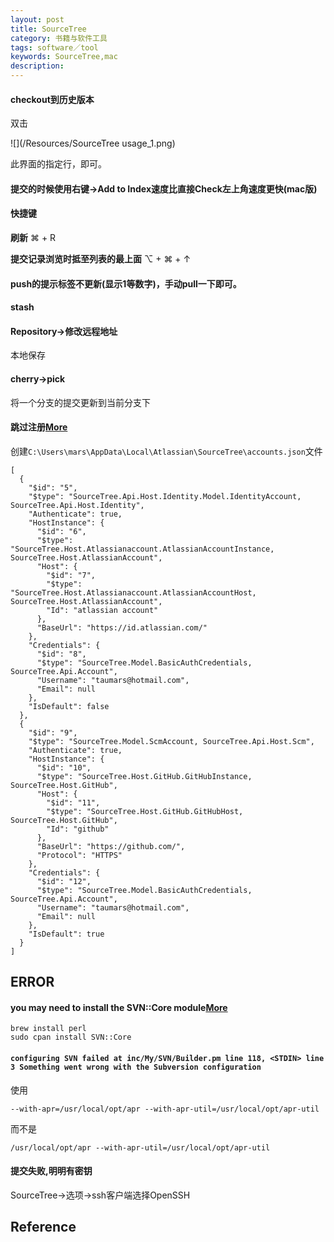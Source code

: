 ```yaml
---
layout: post
title: SourceTree
category: 书籍与软件工具
tags: software／tool
keywords: SourceTree,mac
description: 
---
```


#### checkout到历史版本
  
  双击
  
  ![](/Resources/SourceTree usage_1.png)
  
  此界面的指定行，即可。
  
#### 提交的时候使用右键->Add to Index速度比直接Check左上角速度更快(mac版)
#### 快捷键
**刷新** ⌘ + R

**提交记录浏览时抵至列表的最上面** ⌥ + ⌘ + ↑ 

#### push的提示标签不更新(显示1等数字)，手动pull一下即可。

#### stash

#### Repository->修改远程地址

本地保存

#### cherry->pick
将一个分支的提交更新到当前分支下


#### 跳过注册[More](https://www.cnblogs.com/lucio110/p/8192792.html)

创建`C:\Users\mars\AppData\Local\Atlassian\SourceTree\accounts.json`文件

```
[
  {
    "$id": "5",
    "$type": "SourceTree.Api.Host.Identity.Model.IdentityAccount, SourceTree.Api.Host.Identity",
    "Authenticate": true,
    "HostInstance": {
      "$id": "6",
      "$type": "SourceTree.Host.Atlassianaccount.AtlassianAccountInstance, SourceTree.Host.AtlassianAccount",
      "Host": {
        "$id": "7",
        "$type": "SourceTree.Host.Atlassianaccount.AtlassianAccountHost, SourceTree.Host.AtlassianAccount",
        "Id": "atlassian account"
      },
      "BaseUrl": "https://id.atlassian.com/"
    },
    "Credentials": {
      "$id": "8",
      "$type": "SourceTree.Model.BasicAuthCredentials, SourceTree.Api.Account",
      "Username": "taumars@hotmail.com",
      "Email": null
    },
    "IsDefault": false
  },
  {
    "$id": "9",
    "$type": "SourceTree.Model.ScmAccount, SourceTree.Api.Host.Scm",
    "Authenticate": true,
    "HostInstance": {
      "$id": "10",
      "$type": "SourceTree.Host.GitHub.GitHubInstance, SourceTree.Host.GitHub",
      "Host": {
        "$id": "11",
        "$type": "SourceTree.Host.GitHub.GitHubHost, SourceTree.Host.GitHub",
        "Id": "github"
      },
      "BaseUrl": "https://github.com/",
      "Protocol": "HTTPS"
    },
    "Credentials": {
      "$id": "12",
      "$type": "SourceTree.Model.BasicAuthCredentials, SourceTree.Api.Account",
      "Username": "taumars@hotmail.com",
      "Email": null
    },
    "IsDefault": true
  }
]
```

## ERROR


#### you may need to install the SVN::Core module[More](https://blog.meathill.com/perl/set-up-perl-on-new-mac.html)

```
brew install perl
sudo cpan install SVN::Core
```

#### `configuring SVN failed at inc/My/SVN/Builder.pm line 118, <STDIN> line 3 Something went wrong with the Subversion configuration`

使用
```
--with-apr=/usr/local/opt/apr --with-apr-util=/usr/local/opt/apr-util
```

而不是
```
/usr/local/opt/apr --with-apr-util=/usr/local/opt/apr-util
```

#### 提交失败,明明有密钥

SourceTree->选项->ssh客户端选择OpenSSH

## Reference



